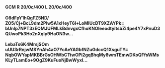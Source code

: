 #### GCM R 20/0c/400 L 20/0c/400
**O8dFpY1hQgFZ5ND/**<br/>**ZO5/Cj+BcL9dm2Plw5A1xHeyT6l+LoMIUcDT9XZAYPk=**<br/>**bUnIp7NPT3zEQMJUFMLkBdnvgxCfhoKNOleeodtyitsbZi4pe4Y7xPnuD3QUwoPk3Ho2nXqly9HaON3w...**<br/><br/>
**LebaTs6K4MrsjSOm**<br/>**uUU3rRnjwMSYnAh4aO7YcAeYAGbfNZuGdccQ1XsguTY=**<br/>**NqbOWYapMKBBrGsOHWbCTtwOPi2gqBhqMy8wrsTEmwDKoQFfsWMsKLyTLamEo+9OgZ9KuFuoNjBwWyxI...**